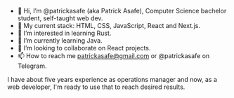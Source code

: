 - 👋 Hi, I’m @patrickasafe (aka Patrick Asafe), Computer Science bachelor student, self-taught web dev.
- :wrench: My current stack: HTML, CSS, JavaScript, React and Next.js.
- 👀 I’m interested in learning Rust.
- 🌱 I’m currently learning Java.
- 💞️ I’m looking to collaborate on React projects.
- 📫 How to reach me patrickasafe@gmail.com or @patrickasafe on Telegram.

I have about five years experience as operations manager and now, as a web developer, I'm ready to use that to reach desired results. 

<!---
patrickasafe/patrickasafe is a ✨ special ✨ repository because its `README.md` (this file) appears on your GitHub profile.
You can click the Preview link to take a look at your changes.
--->
